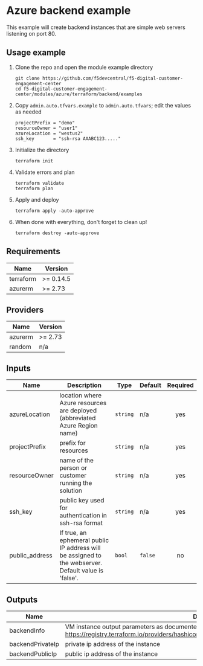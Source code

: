 # Azure backend example
<!-- spell-checker: ignore markdownlint jumphost -->

This example will create backend instances that are simple web servers listening on port 80.

## Usage example

1. Clone the repo and open the module example directory

   ```shell
   git clone https://github.com/f5devcentral/f5-digital-customer-engagement-center
   cd f5-digital-customer-engagement-center/modules/azure/terraform/backend/examples
   ```

2. Copy `admin.auto.tfvars.example` to `admin.auto.tfvars`; edit the values as needed

   ```hcl
   projectPrefix = "demo"
   resourceOwner = "user1"
   azureLocation = "westus2"
   ssh_key       = "ssh-rsa AAABC123....."
   ```

3. Initialize the directory

   ```shell
   terraform init
   ```

4. Validate errors and plan

   ```shell
   terraform validate
   terraform plan
   ```

5. Apply and deploy

   ```shell
   terraform apply -auto-approve
   ```

6. When done with everything, don't forget to clean up!

   ```shell
   terraform destroy -auto-approve
   ```

<!-- markdownlint-disable MD033 MD034 -->
<!-- BEGINNING OF PRE-COMMIT-TERRAFORM DOCS HOOK -->
## Requirements

| Name | Version |
|------|---------|
| terraform | >= 0.14.5 |
| azurerm | >= 2.73 |

## Providers

| Name | Version |
|------|---------|
| azurerm | >= 2.73 |
| random | n/a |

## Inputs

| Name | Description | Type | Default | Required |
|------|-------------|------|---------|:--------:|
| azureLocation | location where Azure resources are deployed (abbreviated Azure Region name) | `string` | n/a | yes |
| projectPrefix | prefix for resources | `string` | n/a | yes |
| resourceOwner | name of the person or customer running the solution | `string` | n/a | yes |
| ssh\_key | public key used for authentication in ssh-rsa format | `string` | n/a | yes |
| public\_address | If true, an ephemeral public IP address will be assigned to the webserver. Default value is 'false'. | `bool` | `false` | no |

## Outputs

| Name | Description |
|------|-------------|
| backendInfo | VM instance output parameters as documented here: https://registry.terraform.io/providers/hashicorp/azurerm/latest/docs/resources/linux_virtual_machine |
| backendPrivateIp | private ip address of the instance |
| backendPublicIp | public ip address of the instance |

<!-- END OF PRE-COMMIT-TERRAFORM DOCS HOOK -->
<!-- markdownlint-enable MD033 MD034 -->
